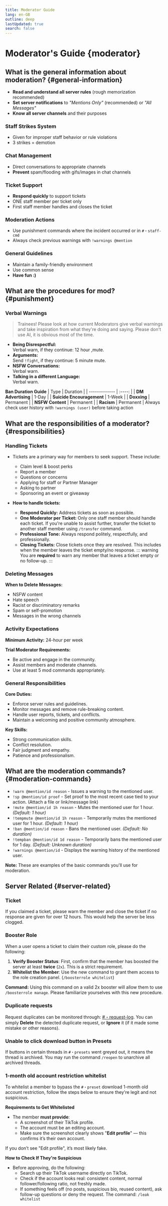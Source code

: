 ```yaml
---
title: Moderator Guide
lang: en-GB
outline: deep
lastUpdated: true
search: false
---
```

# Moderator's Guide {moderator}

## What is the general information about moderation? {#general-information}

- **Read and understand all server rules** (rough memorization recommended)
- **Set server notifications** to *"Mentions Only"* (recommended) or *"All Messages"*
- **Know all server channels** and their purposes

### Staff Strikes System
- Given for improper staff behavior or rule violations
- 3 strikes = demotion

### Chat Management
- Direct conversations to appropriate channels
- **Prevent** spam/flooding with gifs/images in chat channels

### Ticket Support
- **Respond quickly** to support tickets
- ONE staff member per ticket only
- First staff member handles and closes the ticket

### Moderation Actions
- Use punishment commands where the incident occurred or in `#・staff-cmd`
- Always check previous warnings with `!warnings @mention`

### General Guidelines
- Maintain a family-friendly environment
- Use common sense
- **Have fun :)**

## What are the procedures for mod? {#punishment}

### **Verbal** __Warnings__

> Trainees! Please look at how current Moderators give verbal warnings and take inspiration from what they're doing and saying. Please don't use AI, it is obvious most of the time.

- **Being Disrespectful:**  
Verbal warn, if they continue: 12 hour ,mute.  
- **Arguments:**  
Send `!fight`, if they continue: 5 minute mute.  
- **NSFW Conversations:**  
Verbal warn.  
- **Talking in a different Language:**  
Verbal warn.  

**Ban Duration Guide**
| Type | Duration |
| ------------- | :----: |
| **DM Advertising** | 1-Day |
| **Suicide Encouragement** | 1-Week |
| **Doxxing** | Permanent |
| **NSFW Content** | Permanent |
| **Racism** | Permanent |
Always check user history with `!warnings (user)` before taking action

## What are the responsibilities of a moderator? {#responsibilities}

### **Handling Tickets**
- Tickets are a primary way for members to seek support. These include:
  - Claim level & boost perks
  - Report a member
  - Questions or concerns
  - Applying for staff or Partner Manager
  - Asking to partner
  - Sponsoring an event or giveaway

- **How to handle tickets:**
  - **Respond Quickly:** Address tickets as soon as possible.
  - **One Moderator per Ticket:** Only one staff member should handle each ticket. If you're unable to assist further, transfer the ticket to another staff member using `/transfer` command.
  - **Professional Tone:** Always respond politely, respectfully, and professionally.
  - **Closing Tickets:** Close tickets once they are resolved. This includes when the member leaves the ticket empty/no response.
::: warning
You are **required** to warn any member that leaves a ticket empty or no follow-up.
:::

### Deleting Messages

**When to Delete Messages:**
  - NSFW content
  - Hate speech
  - Racist or discriminatory remarks
  - Spam or self-promotion
  - Messages in the wrong channels

### Activity Expectations

**Minimum Activity:** 24-hour per week

**Trial Moderator Requirements:**
  - Be active and engage in the community.
  - Assist members and moderate channels.
  - Use at least 5 mod commands appropriately.
  
### General Responsibilities

**Core Duties:**
  - Enforce server rules and guidelines.
  - Monitor messages and remove rule-breaking content.
  - Handle user reports, tickets, and conflicts.
  - Maintain a welcoming and positive community atmosphere.

**Key Skills:**
  - Strong communication skills.
  - Conflict resolution.
  - Fair judgment and empathy.
  - Patience and professionalism.

## What are the moderation commands? {#moderation-commands}

  - `!warn @mention/id reason` - Issues a warning to the mentioned user.
  - `!sp @mention/id proof` - Set proof to the most recent case tied to your action. (Attach a file or link/message link)
  - `!mute @mention/id 1h reason` - Mutes the mentioned user for 1 hour. *(Default: 1 hour)*
  - `!tempmute @mention/id 1h reason` - Temporarily mutes the mentioned user for 1 hour. *(Default: 1 hour)*
  - `!ban @mention/id reason` - Bans the mentioned user. *(Default: No duration)*
  - `!tempban @mention/id 1d reason` - Temporarily bans the mentioned user for 1 day. *(Default: Unknown duration)*
  - `!warnings @mention/id` - Displays the warning history of the mentioned user.
 
**Note:** These are examples of the basic commands you'll use for moderation.

## Server Related {#server-related}

### Ticket 

If you claimed a ticket, please warn the member and close the ticket if no response are given for over 12 hours. This would help the server be less clogged.

### Booster Role

When a user opens a ticket to claim their custom role, please do the following:
1. **Verify Booster Status**: First, confirm that the member has boosted the server at least **twice** (`2x`). This is a strict requirement.
2. **Whitelist the Member**: Use the new command to grant them access to the role creation panel. (`/boosterrole whitelist`)

**Command:**
Using this command on a valid 2x booster will allow them to use `/boosterrole manage`. Please familiarize yourselves with this new procedure.

### Duplicate requests

Request duplicates can be monitored through: [#・request-log](https://discord.com/channels/1118862694980788276/1395469507014951063). You can simply **Delete** the detected duplicate request, or **Ignore** it (if it made some mistake or other reasons).

### Unable to click download button in Presets

If buttons in certain threads in `#・presets` went greyed out, it means the thread is archived. You may run the command `/reopen` to unarchive all archived threads. 

### 1-month old account restriction whitelist

To whitelist a member to bypass the `#・preset` download 1-month old account restriction, follow the steps below to ensure they're legit and not suspicious.

**Requirements to Get Whitelisted**
- The member **must provide**:
  -  A screenshot of their TikTok profile.
  - The account must be an editing account.
  - Make sure the screenshot clearly shows "**Edit profile**" — this confirms it’s their own account.

If you don’t see "Edit profile", it’s most likely fake.

**How to Check If They're Suspicious**
- Before approving, do the following:
  - Search up their TikTok username directly on TikTok.
  - Check if the account looks real: consistent content, normal follower/following ratio, not freshly made.
  - If something feels off (no posts, suspicious bio, reused content), ask follow-up questions or deny the request.
The command: `/leak whitelist`
